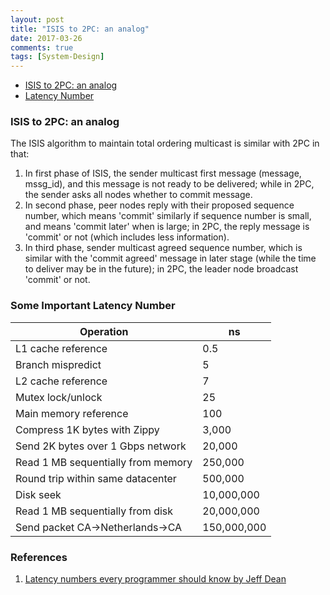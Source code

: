 ```yaml
---
layout: post
title: "ISIS to 2PC: an analog"
date: 2017-03-26
comments: true
tags: [System-Design]
---
```


* [ISIS to 2PC: an analog](#isis)
* [Latency Number](#ln)

<div id="isis">
</div>

### ISIS to 2PC: an analog

The ISIS algorithm to maintain total ordering multicast is similar with 2PC in that:
1. In first phase of ISIS, the sender multicast first message (message, mssg_id), and this message is not ready to be delivered; while in 2PC, the sender asks all nodes whether to commit message.
2. In second phase, peer nodes reply with their proposed sequence number, which means 'commit' similarly if sequence number is small, and means 'commit later' when is large; in 2PC, the reply message is 'commit' or not (which includes less information).
3. In third phase, sender multicast agreed sequence number, which is similar with the 'commit agreed' message in later stage (while the time to deliver may be in the future); in 2PC, the leader node broadcast 'commit' or not.

<div id="ln">
</div>

### Some Important Latency Number

| Operation | ns |
| --------- | -- |
| L1 cache reference | 0.5 |
| Branch mispredict | 5	|
| L2 cache reference | 7 |
| Mutex lock/unlock | 25 |
| Main memory reference	| 100 |
| Compress 1K bytes with Zippy | 3,000 |
| Send 2K bytes over 1 Gbps network	| 20,000 |
| Read 1 MB sequentially from memory | 250,000 |
| Round trip within same datacenter | 500,000 |
| Disk seek	| 10,000,000 |
| Read 1 MB sequentially from disk | 20,000,000 |
| Send packet CA->Netherlands->CA |150,000,000 |

### References
1. [Latency numbers every programmer should know by Jeff Dean](https://fusiontables.google.com/DataSource?snapid=S523155yioc)